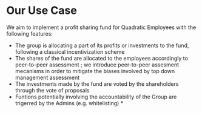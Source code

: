 # Our Use Case

We aim to implement a profit sharing fund for Quadratic Employees with the following features:

* The group is allocating a part of its profits or investments to the fund, following a classical incentivization scheme
* The shares of the fund are allocated to the employees accordingly to peer-to-peer assessment ; we introduce peer-to-peer assesment mecanisms in order to mitigate the biases involved by top down management assessment
* The investments made by the fund are voted by the shareholders through the vote of proposals
* Funtions potentially involving the accountability of the Group are trigerred by the Admins (e.g. whitelisting)
  *
